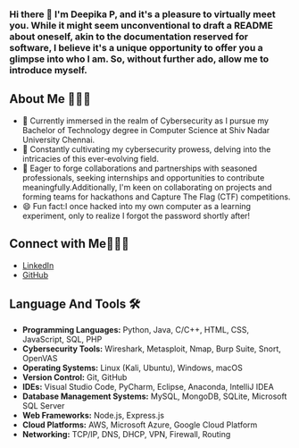 ### Hi there 👋 I'm Deepika P, and it's a pleasure to virtually meet you. While it might seem unconventional to draft a README about oneself, akin to the documentation reserved for software, I believe it's a unique opportunity to offer you a glimpse into who I am. So, without further ado, allow me to introduce myself.

## About Me 🙋🏻‍♀

- 🔭 Currently immersed in the realm of Cybersecurity as I pursue my Bachelor of Technology degree in Computer Science at Shiv Nadar University Chennai.
- 🌱 Constantly cultivating my cybersecurity prowess, delving into the intricacies of this ever-evolving field.
- 👯 Eager to forge collaborations and partnerships with seasoned professionals, seeking internships and opportunities to contribute meaningfully.Additionally, I'm keen on collaborating on projects and forming teams for hackathons and Capture The Flag (CTF) competitions.
- 😄 Fun fact:I once hacked into my own computer as a learning experiment, only to realize I forgot the password shortly after!

## Connect with Me🙋🏻‍♀

- [LinkedIn](https://www.linkedin.com/in/deepika-p-5a053a258/)
- [GitHub](https://github.com/deepuzz11)

## Language And Tools 🛠️

- **Programming Languages:** Python, Java, C/C++, HTML, CSS, JavaScript, SQL, PHP
- **Cybersecurity Tools:** Wireshark, Metasploit, Nmap, Burp Suite, Snort, OpenVAS
- **Operating Systems:** Linux (Kali, Ubuntu), Windows, macOS
- **Version Control:** Git, GitHub
- **IDEs:** Visual Studio Code, PyCharm, Eclipse, Anaconda, IntelliJ IDEA
- **Database Management Systems:** MySQL, MongoDB, SQLite, Microsoft SQL Server
- **Web Frameworks:** Node.js, Express.js
- **Cloud Platforms:** AWS, Microsoft Azure, Google Cloud Platform
- **Networking:** TCP/IP, DNS, DHCP, VPN, Firewall, Routing
